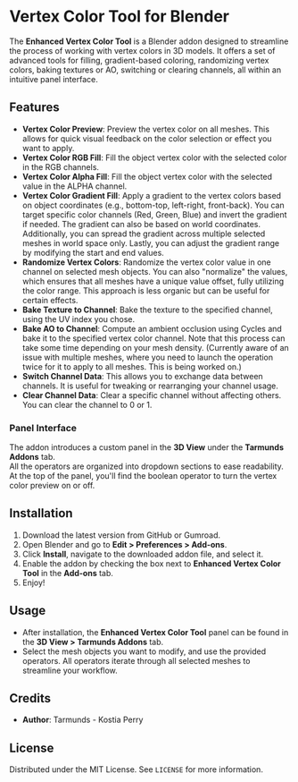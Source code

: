 # Vertex Color Tool for Blender

The **Enhanced Vertex Color Tool** is a Blender addon designed to streamline the process of working with vertex colors in 3D models. It offers a set of advanced tools for filling, gradient-based coloring, randomizing vertex colors, baking textures or AO, switching or clearing channels, all within an intuitive panel interface.

## Features

- **Vertex Color Preview**: Preview the vertex color on all meshes. This allows for quick visual feedback on the color selection or effect you want to apply.
- **Vertex Color RGB Fill**: Fill the object vertex color with the selected color in the RGB channels.
- **Vertex Color Alpha Fill**: Fill the object vertex color with the selected value in the ALPHA channel.
- **Vertex Color Gradient Fill**: Apply a gradient to the vertex colors based on object coordinates (e.g., bottom-top, left-right, front-back). You can target specific color channels (Red, Green, Blue) and invert the gradient if needed. The gradient can also be based on world coordinates. Additionally, you can spread the gradient across multiple selected meshes in world space only. Lastly, you can adjust the gradient range by modifying the start and end values.
- **Randomize Vertex Colors**: Randomize the vertex color value in one channel on selected mesh objects. You can also "normalize" the values, which ensures that all meshes have a unique value offset, fully utilizing the color range. This approach is less organic but can be useful for certain effects.
- **Bake Texture to Channel**: Bake the texture to the specified channel, using the UV index you chose.
- **Bake AO to Channel**: Compute an ambient occlusion using Cycles and bake it to the specified vertex color channel. Note that this process can take some time depending on your mesh density. (Currently aware of an issue with multiple meshes, where you need to launch the operation twice for it to apply to all meshes. This is being worked on.)
- **Switch Channel Data**: This allows you to exchange data between channels. It is useful for tweaking or rearranging your channel usage.
- **Clear Channel Data**: Clear a specific channel without affecting others. You can clear the channel to 0 or 1.

### Panel Interface

The addon introduces a custom panel in the **3D View** under the **Tarmunds Addons** tab.  
All the operators are organized into dropdown sections to ease readability.  
At the top of the panel, you'll find the boolean operator to turn the vertex color preview on or off.

## Installation

1. Download the latest version from GitHub or Gumroad.
2. Open Blender and go to **Edit > Preferences > Add-ons**.
3. Click **Install**, navigate to the downloaded addon file, and select it.
4. Enable the addon by checking the box next to **Enhanced Vertex Color Tool** in the **Add-ons** tab.
5. Enjoy!

## Usage

- After installation, the **Enhanced Vertex Color Tool** panel can be found in the **3D View > Tarmunds Addons** tab.
- Select the mesh objects you want to modify, and use the provided operators. All operators iterate through all selected meshes to streamline your workflow.

## Credits

- **Author**: Tarmunds - Kostia Perry

## License

Distributed under the MIT License. See `LICENSE` for more information.
